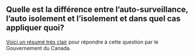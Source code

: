 ## Quelle est la différence entre l’auto-surveillance, l’auto isolement et l’isolement et dans quel cas appliquer quoi?

[Voici un résumé très clair](https://www.canada.ca/fr/sante-publique/services/publications/maladies-et-affections/auto-surveillance-auto-isolement-isolement-pour-covid-19.html) pour répondre à cette question par le Gouvernement du Canada.

